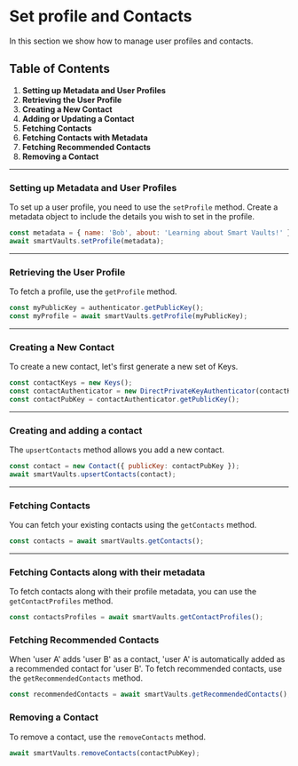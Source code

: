 # Set profile and Contacts

In this section we show how to manage user profiles and contacts.

## Table of Contents

1. **Setting up Metadata and User Profiles**
2. **Retrieving the User Profile**
3. **Creating a New Contact**
4. **Adding or Updating a Contact**
5. **Fetching Contacts**
6. **Fetching Contacts with Metadata**
7. **Fetching Recommended Contacts**
8. **Removing a Contact**

------

### Setting up Metadata and User Profiles

To set up a user profile, you need to use the `setProfile` method. Create a metadata object to include the details you wish to set in the profile.

```javascript
const metadata = { name: 'Bob', about: 'Learning about Smart Vaults!' };
await smartVaults.setProfile(metadata);
```

------

### Retrieving the User Profile

To fetch a profile, use the `getProfile` method.

```javascript
const myPublicKey = authenticator.getPublicKey();
const myProfile = await smartVaults.getProfile(myPublicKey);
```

------

### Creating a New Contact

To create a new contact, let's first generate a new set of Keys.

```javascript
const contactKeys = new Keys();
const contactAuthenticator = new DirectPrivateKeyAuthenticator(contactKeys.privateKey);
const contactPubKey = contactAuthenticator.getPublicKey();
```

------

### Creating and adding a contact

The `upsertContacts` method allows you add a new contact.

```javascript
const contact = new Contact({ publicKey: contactPubKey });
await smartVaults.upsertContacts(contact);
```

------

### Fetching Contacts

You can fetch your existing contacts using the `getContacts` method.

```javascript
const contacts = await smartVaults.getContacts();
```

------

### Fetching Contacts along with their metadata

To fetch contacts along with their profile metadata, you can use the `getContactProfiles` method.

```javascript
const contactsProfiles = await smartVaults.getContactProfiles();
```

### Fetching Recommended Contacts

When 'user A' adds 'user B' as a contact, 'user A' is automatically added as a recommended contact for 'user B'. To fetch recommended contacts, use the `getRecommendedContacts` method.

```javascript
const recommendedContacts = await smartVaults.getRecommendedContacts();
```

### Removing a Contact

To remove a contact, use the `removeContacts` method.

```javascript
await smartVaults.removeContacts(contactPubKey);
```
